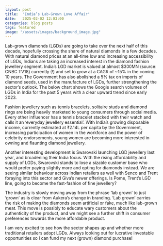 ```yaml
---
layout: post
title:  "India’s Lab-Grown Love Affair"
date:   2025-02-02 12:03:00
categories: blog posts
tags: featured
image: "/assets/images/background_image.jpg"
---
```

Lab-grown diamonds (LGDs) are going to take over the next half of this decade, hopefully crossing the share of natural diamonds in a few decades. With natural diamond prices at an all-time low and increasing accessibility of LGDs, Indians are taking an increased interest in the diamond fashion jewellery segment. India’s LGD market is valued at almost $300MN (source: CNBC TV18) currently (!) and set to grow at a CAGR of ~15% in the coming 10 years. The Government has also abolished a 5% tax on imports of diamond seeds, used in the manufacture of LGDs, further strengthening the sector’s outlook.
The below chart shows the Google search volumes of LGDs in India for the past 5 years with a clear upward trend since early 2023.

Fashion jewellery such as tennis bracelets, solitaire studs and diamond rings are being heavily marketed to young consumers through social media. Every other influencer has a tennis bracelet stacked with their watch and calls it an ‘everyday jewellery essential’. With India’s growing disposable income, currently estimated at ₹2.14L per capita by the Government, increasing participation of women in the workforce and the power of celebrity endorsements, young women are becoming more interested in owning and flaunting diamond jewellery.

Another interesting development is Swarovski launching LGD jewellery last year, and broadening their India focus. With the rising affordability and supply of LGDs, Swarovski stands to lose a sizable customer base who would prefer paying slightly more and opting for diamonds instead. We are seeing similar behaviour across Indian retailers as well with Senco and Trent foraying into this sector and Giva’s newer offerings. Is Pome, Trent’s LGD line, going to become the fast-fashion of fine jewellery?


The industry is slowly moving away from the phrase ‘lab grown’ to just ‘grown’ as is clear from Aukera’s change in branding. ‘Lab grown’ carries the risk of making the diamonds seem artificial or fake, much like lab-grown meat. This move is possibly to educate wary customers about the authenticity of the product, and we might see a further shift in consumer preferences towards the more affordable product.

I am very excited to see how the sector shapes up and whether more traditional retailers adopt LGDs. Always looking out for lucrative investable opportunities so I can fund my next (grown) diamond purchase!




